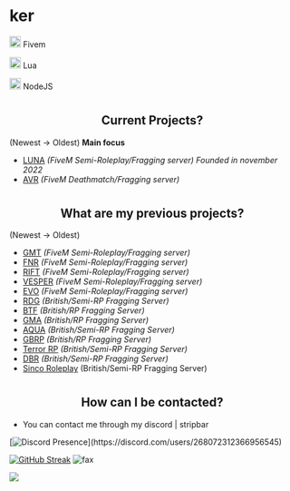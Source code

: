 <h1>ker</h1>

<img width="20" src="https://img.icons8.com/color/512/fivem.png" /> Fivem

<img width="20" src="https://upload.wikimedia.org/wikipedia/commons/c/cf/Lua-Logo.svg" /> Lua

<img width="20" src="https://upload.wikimedia.org/wikipedia/commons/thumb/d/d9/Node.js_logo.svg/1280px-Node.js_logo.svg.png" /> NodeJS


# <h2 align="center">Current Projects?</h2>
(Newest -> Oldest)
 **Main focus**
- [LUNA](https://discord.gg/lunarp) *(FiveM Semi-Roleplay/Fragging server) Founded in november 2022* 
- [AVR](https://discord.gg/avr) *(FiveM Deathmatch/Fragging server)*

# <h2 align="center">What are my previous projects?</h2>
(Newest -> Oldest)
- [GMT](https://discord.gg/gmt) *(FiveM Semi-Roleplay/Fragging server)*
- [FNR](https://discord.gg/fnr) *(FiveM Semi-Roleplay/Fragging server)*
- [RIFT](https://discord.gg/rift5m) *(FiveM Semi-Roleplay/Fragging server)*
- [VESPER](https://discord.gg/vesper) *(FiveM Semi-Roleplay/Fragging server)*
- [EVO](https://discord.gg/evo5m) *(FiveM Semi-Roleplay/Fragging server)*
- [RDG](dsc.gg/rdg) *(British/Semi-RP Fragging Server)*
- [BTF](discord.gg/btf5m) *(British/RP Fragging Server)*
- [GMA](discord.gg/gma) *(British/RP Fragging Server)*
- [AQUA](dsc.gg/aqua5m) *(British/Semi-RP Fragging Server)*
- [GBRP](discord.gg/gbrp) *(British/RP Fragging Server)*
- [Terror RP](dsc.gg/terrorp) *(British/Semi-RP Fragging Server)*
- [DBR](https://discord.gg/dbruk) *(British/Semi-RP Fragging Server)*
- [Sinco Roleplay](https://discord.gg/sinco) (British/Semi-RP Fragging Server)

# <h2 align="center">How can I be contacted?</h2>

- You can contact me through my discord | stripbar
  
[![Discord Presence](https://lanyard-profile-readme.vercel.app/api/268072312366956545?theme=dark&bg=000001&animated=false&hideDiscrim=true&borderRadius=10px&idleMessage=Inactive%20doing%20something%20else...)](https://discord.com/users/268072312366956545)

[![GitHub Streak](https://github-readme-streak-stats.herokuapp.com?user=Eluxbar&theme=transparent&hide_border=true)](https://git.io/streak-stats)
<img src="https://komarev.com/ghpvc/?username=eluxbar&color=lightgray" alt="fax" width="" height="">
<p><img src="http://github-profile-summary-cards.vercel.app/api/cards/profile-details?username=eluxbar&theme=transparent" />
